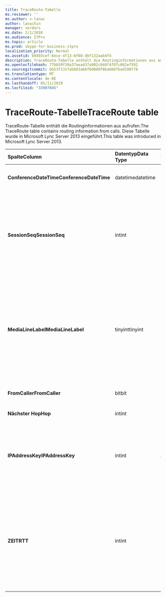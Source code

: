 ```yaml
---
title: TraceRoute-Tabelle
ms.reviewer: ''
ms.author: v-lanac
author: lanachin
manager: serdars
ms.date: 2/1/2018
ms.audience: ITPro
ms.topic: article
ms.prod: skype-for-business-itpro
localization_priority: Normal
ms.assetid: b9493cef-6ece-4f13-bf68-dbf132aab4f4
description: TraceRoute-Tabelle enthält die Routinginformationen aus aufrufen. Diese Tabelle wurde in Microsoft Lync Server 2013 eingeführt.
ms.openlocfilehash: 77bb59f39a37aea437a902c848f4f07c662ef592
ms.sourcegitcommit: bb53f131fabb03a66f0d000f8ba668fbad190778
ms.translationtype: MT
ms.contentlocale: de-DE
ms.lasthandoff: 05/11/2019
ms.locfileid: "33907045"
---
```

# <a name="traceroute-table"></a><span data-ttu-id="689c8-104">TraceRoute-Tabelle</span><span class="sxs-lookup"><span data-stu-id="689c8-104">TraceRoute table</span></span>
 
<span data-ttu-id="689c8-105">TraceRoute-Tabelle enthält die Routinginformationen aus aufrufen.</span><span class="sxs-lookup"><span data-stu-id="689c8-105">The TraceRoute table contains routing information from calls.</span></span> <span data-ttu-id="689c8-106">Diese Tabelle wurde in Microsoft Lync Server 2013 eingeführt.</span><span class="sxs-lookup"><span data-stu-id="689c8-106">This table was introduced in Microsoft Lync Server 2013.</span></span>
  
|<span data-ttu-id="689c8-107">**Spalte**</span><span class="sxs-lookup"><span data-stu-id="689c8-107">**Column**</span></span>|<span data-ttu-id="689c8-108">**Datentyp**</span><span class="sxs-lookup"><span data-stu-id="689c8-108">**Data Type**</span></span>|<span data-ttu-id="689c8-109">**Schlüssel/Index**</span><span class="sxs-lookup"><span data-stu-id="689c8-109">**Key/Index**</span></span>|<span data-ttu-id="689c8-110">**Details**</span><span class="sxs-lookup"><span data-stu-id="689c8-110">**Details**</span></span>|
|:-----|:-----|:-----|:-----|
|<span data-ttu-id="689c8-111">**ConferenceDateTime**</span><span class="sxs-lookup"><span data-stu-id="689c8-111">**ConferenceDateTime**</span></span> <br/> |<span data-ttu-id="689c8-112">datetime</span><span class="sxs-lookup"><span data-stu-id="689c8-112">datetime</span></span>  <br/> |<span data-ttu-id="689c8-113">Primär, Fremd</span><span class="sxs-lookup"><span data-stu-id="689c8-113">Primary, Foreign</span></span>  <br/> |<span data-ttu-id="689c8-114">Datum und Uhrzeit des Beginns des Anrufs.</span><span class="sxs-lookup"><span data-stu-id="689c8-114">Date and time that the call began.</span></span>  <br/> |
|<span data-ttu-id="689c8-115">**SessionSeq**</span><span class="sxs-lookup"><span data-stu-id="689c8-115">**SessionSeq**</span></span> <br/> |<span data-ttu-id="689c8-116">int</span><span class="sxs-lookup"><span data-stu-id="689c8-116">int</span></span>  <br/> |<span data-ttu-id="689c8-117">Primär, Fremd</span><span class="sxs-lookup"><span data-stu-id="689c8-117">Primary, Foreign</span></span>  <br/> |<span data-ttu-id="689c8-118">Eindeutige ID zur Unterscheidung zwischen mehreren anrufen, die an demselben Tag und zur gleichen Zeit möglicherweise begonnen haben.</span><span class="sxs-lookup"><span data-stu-id="689c8-118">Unique identifier used to distinguish between multiple calls that might have begun on the same date and at the same time.</span></span>  <br/> |
|<span data-ttu-id="689c8-119">**MediaLineLabel**</span><span class="sxs-lookup"><span data-stu-id="689c8-119">**MediaLineLabel**</span></span> <br/> |<span data-ttu-id="689c8-120">tinyint</span><span class="sxs-lookup"><span data-stu-id="689c8-120">tinyint</span></span>  <br/> |<span data-ttu-id="689c8-121">Primär, Fremd</span><span class="sxs-lookup"><span data-stu-id="689c8-121">Primary, Foreign</span></span>  <br/> |<span data-ttu-id="689c8-122">Stellt die Art der video an, die in den Anruf verwendet.</span><span class="sxs-lookup"><span data-stu-id="689c8-122">Represents the type of video line used in the call.</span></span> <span data-ttu-id="689c8-123">Gültige Werte sind:</span><span class="sxs-lookup"><span data-stu-id="689c8-123">Allowed values are:</span></span>  <br/> <span data-ttu-id="689c8-124">0 – audio</span><span class="sxs-lookup"><span data-stu-id="689c8-124">0 - Audio</span></span>  <br/> <span data-ttu-id="689c8-125">1 - video</span><span class="sxs-lookup"><span data-stu-id="689c8-125">1 - Video</span></span>  <br/> <span data-ttu-id="689c8-126">2 – panoramavideo</span><span class="sxs-lookup"><span data-stu-id="689c8-126">2 - Panoramic video</span></span>  <br/> <span data-ttu-id="689c8-127">3 - Anwendung/Desktop freigeben</span><span class="sxs-lookup"><span data-stu-id="689c8-127">3 - Application/Desktop sharing</span></span>  <br/> |
|<span data-ttu-id="689c8-128">**FromCaller**</span><span class="sxs-lookup"><span data-stu-id="689c8-128">**FromCaller**</span></span> <br/> |<span data-ttu-id="689c8-129">bit</span><span class="sxs-lookup"><span data-stu-id="689c8-129">bit</span></span>  <br/> |<span data-ttu-id="689c8-130">Primary</span><span class="sxs-lookup"><span data-stu-id="689c8-130">Primary</span></span>  <br/> |<span data-ttu-id="689c8-131">Endpunkt, der den Anruf ausgeführt hat.</span><span class="sxs-lookup"><span data-stu-id="689c8-131">Endpoint that placed the call.</span></span>  <br/> |
|<span data-ttu-id="689c8-132">**Nächster Hop**</span><span class="sxs-lookup"><span data-stu-id="689c8-132">**Hop**</span></span> <br/> |<span data-ttu-id="689c8-133">int</span><span class="sxs-lookup"><span data-stu-id="689c8-133">int</span></span>  <br/> ||<span data-ttu-id="689c8-134">Netzwerk-Hop /</span><span class="sxs-lookup"><span data-stu-id="689c8-134">Network hop/</span></span>  <br/> |
|<span data-ttu-id="689c8-135">**IPAddressKey**</span><span class="sxs-lookup"><span data-stu-id="689c8-135">**IPAddressKey**</span></span> <br/> |<span data-ttu-id="689c8-136">int</span><span class="sxs-lookup"><span data-stu-id="689c8-136">int</span></span>  <br/> |<span data-ttu-id="689c8-137">Ausländisch</span><span class="sxs-lookup"><span data-stu-id="689c8-137">Foreign</span></span>  <br/> |<span data-ttu-id="689c8-138">Eindeutiger Bezeichner für die IP-Adresse.</span><span class="sxs-lookup"><span data-stu-id="689c8-138">Unique identifier for the IP address.</span></span> <span data-ttu-id="689c8-139">Informationen zur IP-Adresse wird in der [IPAddress-Tabelle](ipaddress.md)gespeichert.</span><span class="sxs-lookup"><span data-stu-id="689c8-139">IP address information is stored in the [IPAddress table](ipaddress.md).</span></span>  <br/> |
|<span data-ttu-id="689c8-140">**ZEIT**</span><span class="sxs-lookup"><span data-stu-id="689c8-140">**RTT**</span></span> <br/> |<span data-ttu-id="689c8-141">int</span><span class="sxs-lookup"><span data-stu-id="689c8-141">int</span></span>  <br/> ||<span data-ttu-id="689c8-142">Roundtripzeit.</span><span class="sxs-lookup"><span data-stu-id="689c8-142">Roundtrip time.</span></span> <span data-ttu-id="689c8-143">Die Roundtripzeit misst die benötigte Zeit für ein VoIP-Paket an das Ziel zu erreichen, und senden Sie Back-Benachrichtigung, dass sie empfangen wurde.</span><span class="sxs-lookup"><span data-stu-id="689c8-143">The roundtrip time measures the amount of time it takes for a voice packet to reach its destination and then send back notification that it was received.</span></span>  <br/> |
   

